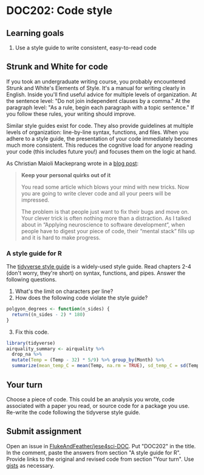 # DOC202: Code style

## Learning goals

1.  Use a style guide to write consistent, easy-to-read code

## Strunk and White for code

If you took an undergraduate writing course, you probably encountered Strunk and White's Elements of Style. It's a manual for writing clearly in English. Inside you'll find useful advice for multiple levels of organization. At the sentence level: "Do not join independent clauses by a comma." At the paragraph level: "As a rule, begin each paragraph with a topic sentence." If you follow these rules, your writing should improve. 

Similar style guides exist for code. They also provide guidelines at multiple levels of organization: line-by-line syntax, functions, and files. When you adhere to a style guide, the presentation of your code immediately becomes much more consistent. This reduces the cognitive load for anyone reading your code (this includes future you!) and focuses them on the logic at hand.

As Christian Maioli Mackeprang wrote in a [blog post](https://chrismm.com/blog/writing-good-code-reduce-the-cognitive-load):

> **Keep your personal quirks out of it**
>
> You read some article which blows your mind with new tricks. Now you are going to write clever code and all your peers will be impressed.
>
> The problem is that people just want to fix their bugs and move on. Your clever trick is often nothing more than a distraction. As I talked about in “Applying neuroscience to software development“, when people have to digest your piece of code, their “mental stack” fills up and it is hard to make progress.

### A style guide for R

The [tidyverse style guide](https://style.tidyverse.org) is a widely-used style guide. Read chapters 2-4 (don't worry, they're short) on syntax, functions, and pipes. Answer the following questions.

1.  What's the limit on characters per line?
2.  How does the following code violate the style guide?
  ```r
  polgyon_degrees <- function(n_sides) {
    return((n_sides - 2) * 180)
  }
  ```
3.  Fix this code.
  ```r
  library(tidyverse)
  airquality_summary <- airquality %>% 
    drop_na %>% 
    mutate(Temp = (Temp - 32) * 5/9) %>% group_by(Month) %>% 
    summarize(mean_temp_C = mean(Temp, na.rm = TRUE), sd_temp_C = sd(Temp, na.rm = TRUE))
  ```

## Your turn

Choose a piece of code. This could be an analysis you wrote, code associated with a paper you read, or source code for a package you use. Re-write the code following the tidyverse style guide.

## Submit assignment

Open an issue in [FlukeAndFeather/jese4sci-DOC](https://github.com/FlukeAndFeather/jese4sci-DOC). Put "DOC202" in the title. In the comment, paste the answers from section "A style guide for R". Provide links to the original and revised code from section "Your turn". Use [gists](https://docs.github.com/en/github/writing-on-github/editing-and-sharing-content-with-gists/creating-gists) as necessary.
